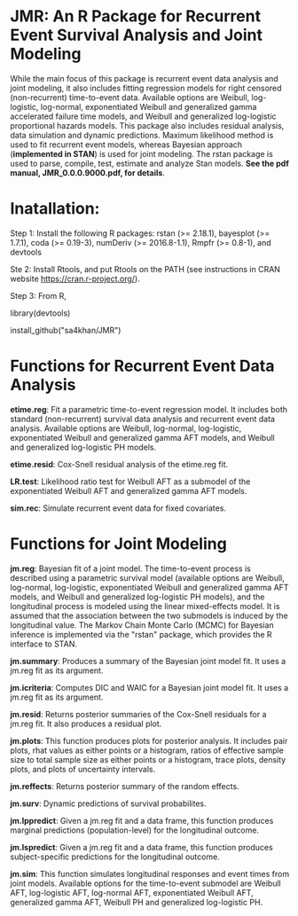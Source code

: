 # JMR: An R Package for Recurrent Event Survival Analysis and Joint Modeling

While the main focus of this package is recurrent event data analysis and joint modeling, it also includes fitting regression models for right censored (non-recurrent) time-to-event data. Available options are Weibull, log-logistic, log-normal, exponentiated Weibull and generalized gamma accelerated failure time models, and Weibull and generalized
log-logistic proportional hazards models. This package also includes residual analysis, data simulation and dynamic predictions. Maximum likelihood method is used to fit recurrent event models, whereas Bayesian approach (**implemented in STAN**) is used for joint modeling. The rstan package is used to parse, compile, test, estimate and analyze Stan models. **See the pdf manual, JMR_0.0.0.9000.pdf, for details**.

# Inatallation: 

Step 1: Install the following R packages: rstan (>= 2.18.1), bayesplot (>= 1.7.1), coda (>= 0.19-3), numDeriv (>= 2016.8-1.1), Rmpfr (>= 0.8-1), and devtools

Ste 2: Install Rtools, and put Rtools on the PATH (see instructions in CRAN website https://cran.r-project.org/).

Step 3: From R,

library(devtools)

install_github("sa4khan/JMR")

# Functions for Recurrent Event Data Analysis

**etime.reg**: Fit a parametric time-to-event regression model. It includes both standard (non-recurrent) survival data analysis and recurrent event
data analysis. Available options are Weibull, log-normal, log-logistic, exponentiated Weibull and generalized gamma AFT models, and Weibull and generalized log-logistic PH models.

**etime.resid**: Cox-Snell residual analysis of the etime.reg fit.

**LR.test**: Likelihood ratio test for Weibull AFT as a submodel of the exponentiated Weibull AFT and generalized gamma AFT models.

**sim.rec**: Simulate recurrent event data for fixed covariates.

# Functions for Joint Modeling

**jm.reg**: Bayesian fit of a joint model. The time-to-event process is described using a parametric survival model (available options are Weibull, log-normal, log-logistic, exponentiated Weibull and generalized gamma AFT models, and Weibull and generalized log-logistic PH models), and the longitudinal process is modeled using the linear mixed-effects model. It is assumed that the association between the two submodels is induced by the longitudinal value. The Markov Chain Monte Carlo (MCMC) for Bayesian inference is implemented via the "rstan" package, which provides the R interface to STAN.

**jm.summary**: Produces a summary of the Bayesian joint model fit. It uses a jm.reg fit as its argument.

**jm.icriteria**: Computes DIC and WAIC for a Bayesian joint model fit. It uses a jm.reg fit as its argument.

**jm.resid**: Returns posterior summaries of the Cox-Snell residuals for a jm.reg fit. It also produces a residual plot.

**jm.plots**: This function produces plots for posterior analysis. It includes pair plots, rhat values as either points or a histogram, ratios of effective sample
size to total sample size as either points or a histogram, trace plots, density plots, and plots of uncertainty intervals.

**jm.reffects**: Returns posterior summary of the random effects.

**jm.surv**: Dynamic predictions of survival probabilites.

**jm.lppredict**: Given a jm.reg fit and a data frame, this function produces marginal predictions (population-level) for the longitudinal outcome.

**jm.lspredict**: Given a jm.reg fit and a data frame, this function produces subject-specific predictions for the longitudinal outcome.

**jm.sim**: This function simulates longitudinal responses and event times from joint models. Available options for the time-to-event submodel are Weibull AFT, log-logistic AFT, log-normal AFT, exponentiated Weibull AFT, generalized gamma AFT, Weibull PH and generalized log-logistic PH.
